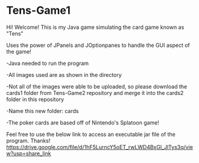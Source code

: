# Tens-Game1
Hi! Welcome! This is my Java game simulating the card game known as "Tens"

Uses the power of JPanels and JOptionpanes to handle the GUI aspect of the game!

-Java needed to run the program

-All images used are as shown in the directory

-Not all of the images were able to be uploaded, so please download the cards1 folder from Tens-Game2 repository and merge it into the cards2 folder in this repository
  
-Name this new folder: cards

-The poker cards are based off of Nintendo's Splatoon game!

Feel free to use the below link to access an executable jar file of the program. Thanks! 
https://drive.google.com/file/d/1hF5LurncY5oET_rwLWD4BxGl_JlTys3q/view?usp=share_link
